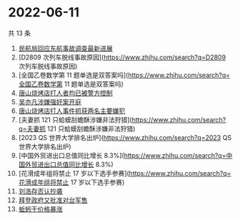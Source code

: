 # 2022-06-11

共 13 条

<!-- BEGIN -->
<!-- 最后更新时间 Sat Jun 11 2022 01:17:30 GMT+0800 (China Standard Time) -->

1. [民航局回应东航事故调查最新进展](https://www.zhihu.com/search?q=民航局回应东航事故调查最新进展)
1. [D2809 次列车脱线事故原因](https://www.zhihu.com/search?q=D2809 次列车脱线事故原因)
1. [全国乙卷数学第 11 题单选是双答案吗](https://www.zhihu.com/search?q=全国乙卷数学第 11 题单选是双答案吗)
1. [唐山烧烤店打人者均已被警方控制](https://www.zhihu.com/search?q=唐山烧烤店打人者均已被警方控制)
1. [吴亦凡涉嫌强奸案开庭](https://www.zhihu.com/search?q=吴亦凡涉嫌强奸案开庭)
1. [唐山烧烤店打人事件抓获两名主要嫌犯](https://www.zhihu.com/search?q=唐山烧烤店打人事件抓获两名主要嫌犯)
1. [夫妻抓 121 只蛤蟆刮蟾酥涉嫌非法狩猎](https://www.zhihu.com/search?q=夫妻抓 121 只蛤蟆刮蟾酥涉嫌非法狩猎)
1. [2023 QS 世界大学排名出炉](https://www.zhihu.com/search?q=2023 QS 世界大学排名出炉)
1. [中国外贸进出口总值同比增长 8.3%](https://www.zhihu.com/search?q=中国外贸进出口总值同比增长 8.3%)
1. [花滑成年组将禁止 17 岁以下选手参赛](https://www.zhihu.com/search?q=花滑成年组将禁止 17 岁以下选手参赛)
1. [刘浩存否认抄袭](https://www.zhihu.com/search?q=刘浩存否认抄袭)
1. [拜登政府又批准对台军售](https://www.zhihu.com/search?q=拜登政府又批准对台军售)
1. [蚯蚓干价格暴涨](https://www.zhihu.com/search?q=蚯蚓干价格暴涨)

<!-- END -->
